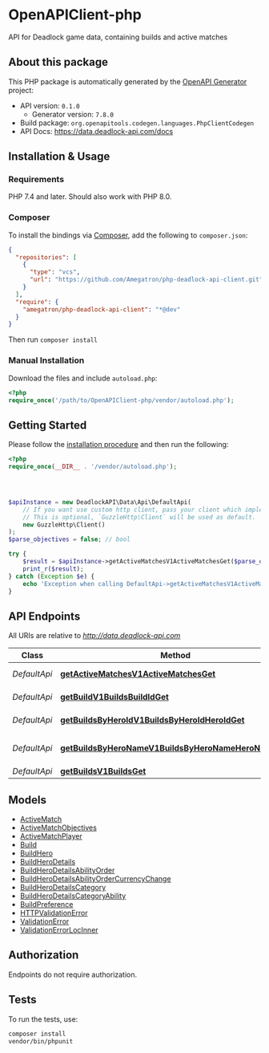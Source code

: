 # OpenAPIClient-php

API for Deadlock game data, containing builds and active matches

## About this package

This PHP package is automatically generated by the [OpenAPI Generator](https://openapi-generator.tech) project:

- API version: `0.1.0`
  - Generator version: `7.8.0`
- Build package: `org.openapitools.codegen.languages.PhpClientCodegen`
- API Docs: https://data.deadlock-api.com/docs

## Installation & Usage

### Requirements

PHP 7.4 and later.
Should also work with PHP 8.0.

### Composer

To install the bindings via [Composer](https://getcomposer.org/), add the following to `composer.json`:

```json
{
  "repositories": [
    {
      "type": "vcs",
      "url": "https://github.com/Amegatron/php-deadlock-api-client.git"
    }
  ],
  "require": {
    "amegatron/php-deadlock-api-client": "*@dev"
  }
}
```

Then run `composer install`

### Manual Installation

Download the files and include `autoload.php`:

```php
<?php
require_once('/path/to/OpenAPIClient-php/vendor/autoload.php');
```

## Getting Started

Please follow the [installation procedure](#installation--usage) and then run the following:

```php
<?php
require_once(__DIR__ . '/vendor/autoload.php');




$apiInstance = new DeadlockAPI\Data\Api\DefaultApi(
    // If you want use custom http client, pass your client which implements `GuzzleHttp\ClientInterface`.
    // This is optional, `GuzzleHttp\Client` will be used as default.
    new GuzzleHttp\Client()
);
$parse_objectives = false; // bool

try {
    $result = $apiInstance->getActiveMatchesV1ActiveMatchesGet($parse_objectives);
    print_r($result);
} catch (Exception $e) {
    echo 'Exception when calling DefaultApi->getActiveMatchesV1ActiveMatchesGet: ', $e->getMessage(), PHP_EOL;
}

```

## API Endpoints

All URIs are relative to *http://data.deadlock-api.com*

Class | Method | HTTP request | Description
------------ | ------------- | ------------- | -------------
*DefaultApi* | [**getActiveMatchesV1ActiveMatchesGet**](docs/Api/DefaultApi.md#getactivematchesv1activematchesget) | **GET** /v1/active-matches | Get Active Matches
*DefaultApi* | [**getBuildV1BuildsBuildIdGet**](docs/Api/DefaultApi.md#getbuildv1buildsbuildidget) | **GET** /v1/builds/{build_id} | Get Build
*DefaultApi* | [**getBuildsByHeroIdV1BuildsByHeroIdHeroIdGet**](docs/Api/DefaultApi.md#getbuildsbyheroidv1buildsbyheroidheroidget) | **GET** /v1/builds/by-hero-id/{hero_id} | Get Builds By Hero Id
*DefaultApi* | [**getBuildsByHeroNameV1BuildsByHeroNameHeroNameGet**](docs/Api/DefaultApi.md#getbuildsbyheronamev1buildsbyheronameheronameget) | **GET** /v1/builds/by-hero-name/{hero_name} | Get Builds By Hero Name
*DefaultApi* | [**getBuildsV1BuildsGet**](docs/Api/DefaultApi.md#getbuildsv1buildsget) | **GET** /v1/builds | Get Builds

## Models

- [ActiveMatch](docs/Model/ActiveMatch.md)
- [ActiveMatchObjectives](docs/Model/ActiveMatchObjectives.md)
- [ActiveMatchPlayer](docs/Model/ActiveMatchPlayer.md)
- [Build](docs/Model/Build.md)
- [BuildHero](docs/Model/BuildHero.md)
- [BuildHeroDetails](docs/Model/BuildHeroDetails.md)
- [BuildHeroDetailsAbilityOrder](docs/Model/BuildHeroDetailsAbilityOrder.md)
- [BuildHeroDetailsAbilityOrderCurrencyChange](docs/Model/BuildHeroDetailsAbilityOrderCurrencyChange.md)
- [BuildHeroDetailsCategory](docs/Model/BuildHeroDetailsCategory.md)
- [BuildHeroDetailsCategoryAbility](docs/Model/BuildHeroDetailsCategoryAbility.md)
- [BuildPreference](docs/Model/BuildPreference.md)
- [HTTPValidationError](docs/Model/HTTPValidationError.md)
- [ValidationError](docs/Model/ValidationError.md)
- [ValidationErrorLocInner](docs/Model/ValidationErrorLocInner.md)

## Authorization
Endpoints do not require authorization.

## Tests

To run the tests, use:

```bash
composer install
vendor/bin/phpunit
```

